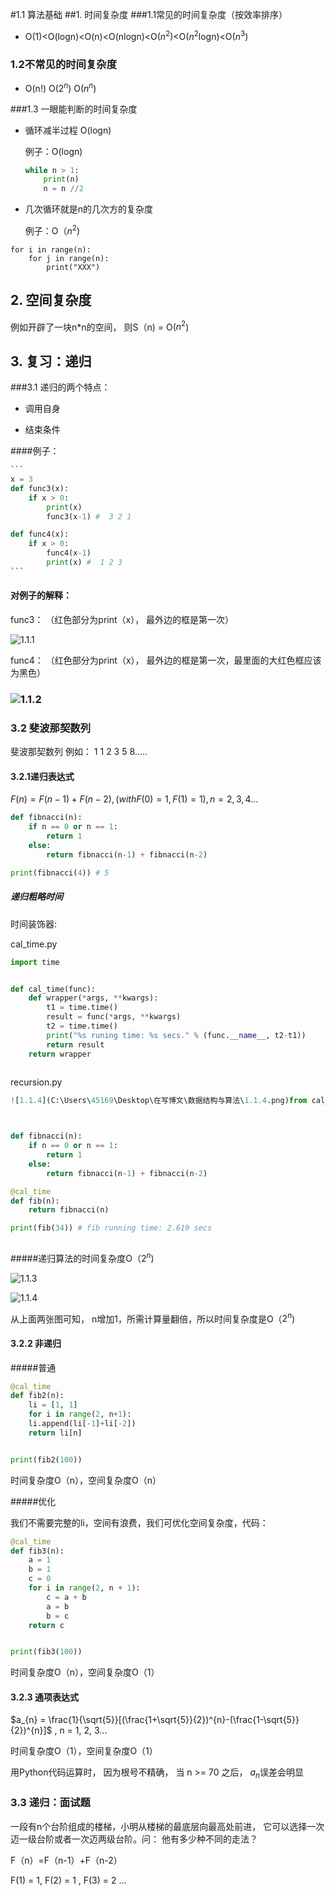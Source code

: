 #1.1 算法基础
##1. 时间复杂度
###1.1常见的时间复杂度（按效率排序）

- O(1)<O(logn)<O(n)<O(nlogn)<O($n^{2}$)<O($n^{2}$logn)<O($n^{3}$)

### 1.2不常见的时间复杂度

- O(n!) O($2^{n}$) O($n^{n}$)

###1.3 一眼能判断的时间复杂度

- 循环减半过程 O(logn)

   例子：O(logn)

  ```python
  while n > 1:
      print(n)
      n = n //2
  
  ```

  

- 几次循环就是n的几次方的复杂度

    例子：O（$n^{2}$)

```
for i in range(n):
    for j in range(n):
        print("XXX")
```

## 2. 空间复杂度

例如开辟了一块n*n的空间， 则S（n) = O($n^{2}$)

## 3. 复习：递归

###3.1 递归的两个特点：

+ 调用自身

+ 结束条件

####例子：

~~~python
```
x = 3
def func3(x):
    if x > 0:
        print(x)
        func3(x-1) #  3 2 1

def func4(x):
    if x > 0:
        func4(x-1)
        print(x) #  1 2 3
```
~~~

#### 对例子的解释：

func3： （红色部分为print（x）， 最外边的框是第一次）

 ![1.1.1](C:\Users\45169\Desktop\在写博文\数据结构与算法\1.1.1.png)

func4： （红色部分为print（x）， 最外边的框是第一次，最里面的大红色框应该为黑色）

### ![1.1.2](C:\Users\45169\Desktop\在写博文\数据结构与算法\1.1.2.png)

### 3.2 斐波那契数列

斐波那契数列   例如： 1  1  2  3  5  8.....

#### 3.2.1递归表达式  

$F(n)=F(n-1)+F(n-2),  (with F(0)=1 , F(1)=1), n = 2, 3, 4...$

```python
def fibnacci(n):
    if n == 0 or n == 1:
        return 1
    else:
        return fibnacci(n-1) + fibnacci(n-2)

print(fibnacci(4)) # 5
```

##### 递归粗略时间

时间装饰器:

cal_time.py

```python
import time


def cal_time(func):
    def wrapper(*args, **kwargs):
        t1 = time.time()
        result = func(*args, **kwargs)
        t2 = time.time()
        print("%s runing time: %s secs." % (func.__name__, t2-t1))
        return result
    return wrapper
             
```

recursion.py

```python
![1.1.4](C:\Users\45169\Desktop\在写博文\数据结构与算法\1.1.4.png)from cal_time import *



def fibnacci(n):
    if n == 0 or n == 1:
        return 1
    else:
        return fibnacci(n-1) + fibnacci(n-2)

@cal_time
def fib(n):
    return fibnacci(n)

print(fib(34)) # fib running time: 2.619 secs
    
```

#####递归算法的时间复杂度O（$2^{n}$)

![1.1.3](C:\Users\45169\Desktop\在写博文\数据结构与算法\1.1.3.png)





![1.1.4](C:\Users\45169\Desktop\在写博文\数据结构与算法\1.1.4.png)

从上面两张图可知， n增加1，所需计算量翻倍，所以时间复杂度是O（$2^{n}$)

#### 3.2.2 非递归

#####普通

```python
@cal_time
def fib2(n):
	li = [1, 1]
	for i in range(2, n+1):
	li.append(li[-1]+li[-2])
	return li[n]


print(fib2(100))	
```

时间复杂度O（n），空间复杂度O（n）

#####优化

我们不需要完整的li，空间有浪费，我们可优化空间复杂度，代码：

```python
@cal_time
def fib3(n):
    a = 1
    b = 1
    c = 0
	for i in range(2, n + 1):
        c = a + b
        a = b
        b = c
    return c


print(fib3(100))        
```

时间复杂度O（n），空间复杂度O（1）

#### 3.2.3 通项表达式

$a_{n} = \frac{1}{\sqrt{5}}[(\frac{1+\sqrt{5}}{2})^{n}-(\frac{1-\sqrt{5}}{2})^{n}]$ , n = 1, 2, 3...

时间复杂度O（1），空间复杂度O（1）

用Python代码运算时， 因为根号不精确， 当 n >= 70 之后， $a_{n}$误差会明显

### 3.3 递归：面试题

一段有n个台阶组成的楼梯，小明从楼梯的最底层向最高处前进， 它可以选择一次迈一级台阶或者一次迈两级台阶。问： 他有多少种不同的走法？ 

  F（n）=F（n-1）+F（n-2）

 F(1) = 1, F(2) = 1 , F(3) = 2 ...

### 











